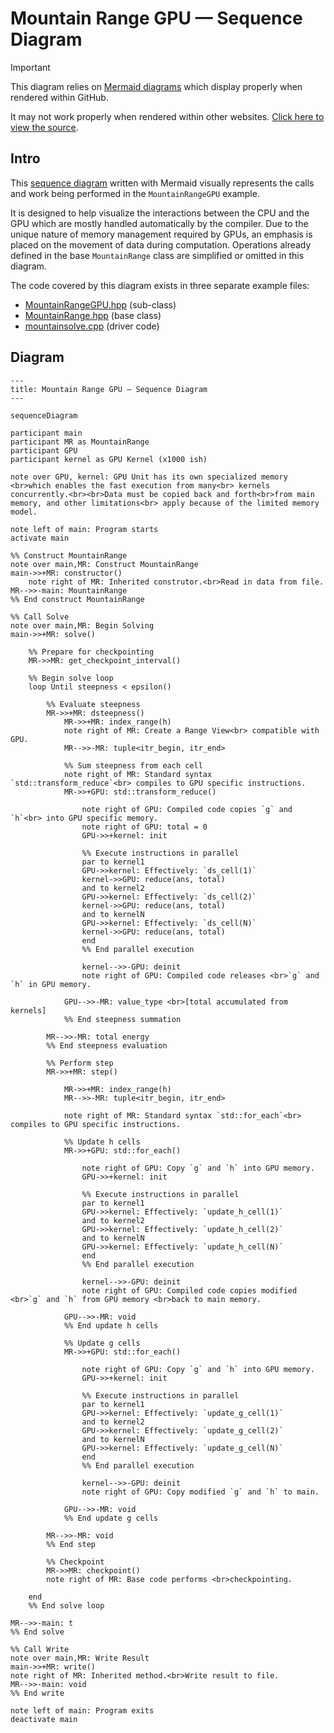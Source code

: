 # Mountain Range GPU — Sequence Diagram

> [!IMPORTANT]
> This diagram relies on [Mermaid diagrams](https://mermaid.js.org/) which display properly when rendered within GitHub.
>
> It may not work properly when rendered within other websites. [Click here to view the source](https://github.com/BYUHPC/sci-comp-course-example-cxx/blob/main/docs/MountainRangeGPU-sequence-diagram.md).

## Intro

This [sequence diagram](https://mermaid.js.org/syntax/sequenceDiagram.html#sequence-diagrams) written with Mermaid visually represents
the calls and work being performed in the `MountainRangeGPU` example.

It is designed to help visualize the interactions between the CPU and the GPU which are mostly handled automatically by the compiler.
Due to the unique nature of memory management required by GPUs, an emphasis is placed on the movement of data during computation.
Operations already defined in the base `MountainRange` class are simplified or omitted in this diagram.

The code covered by this diagram exists in three separate example files:
* [MountainRangeGPU.hpp](../src/MountainRangeGPU.hpp) (sub-class)
* [MountainRange.hpp](../src/MountainRange.hpp) (base class)
* [mountainsolve.cpp](../src/mountainsolve.cpp) (driver code)

## Diagram

```mermaid
---
title: Mountain Range GPU — Sequence Diagram
---

sequenceDiagram

participant main
participant MR as MountainRange
participant GPU
participant kernel as GPU Kernel (x1000 ish)

note over GPU, kernel: GPU Unit has its own specialized memory <br>which enables the fast execution from many<br> kernels concurrently.<br><br>Data must be copied back and forth<br>from main memory, and other limitations<br> apply because of the limited memory model.

note left of main: Program starts
activate main

%% Construct MountainRange
note over main,MR: Construct MountainRange
main->>+MR: constructor()
    note right of MR: Inherited construtor.<br>Read in data from file.
MR-->>-main: MountainRange
%% End construct MountainRange

%% Call Solve
note over main,MR: Begin Solving
main->>+MR: solve()

    %% Prepare for checkpointing
    MR->>MR: get_checkpoint_interval()

    %% Begin solve loop
    loop Until steepness < epsilon()

        %% Evaluate steepness
        MR->>+MR: dsteepness()
            MR->>+MR: index_range(h)
            note right of MR: Create a Range View<br> compatible with GPU.
            MR-->>-MR: tuple<itr_begin, itr_end>

            %% Sum steepness from each cell
            note right of MR: Standard syntax `std::transform_reduce`<br> compiles to GPU specific instructions.
            MR->>+GPU: std::transform_reduce()

                note right of GPU: Compiled code copies `g` and `h`<br> into GPU specific memory.
                note right of GPU: total = 0
                GPU->>+kernel: init

                %% Execute instructions in parallel
                par to kernel1
                GPU->>kernel: Effectively: `ds_cell(1)`
                kernel->>GPU: reduce(ans, total)
                and to kernel2
                GPU->>kernel: Effectively: `ds_cell(2)`
                kernel->>GPU: reduce(ans, total)
                and to kernelN
                GPU->>kernel: Effectively: `ds_cell(N)`
                kernel->>GPU: reduce(ans, total)
                end
                %% End parallel execution

                kernel-->>-GPU: deinit
                note right of GPU: Compiled code releases <br>`g` and `h` in GPU memory.

            GPU-->>-MR: value_type <br>[total accumulated from kernels]
            %% End steepness summation

        MR-->>-MR: total energy
        %% End steepness evaluation

        %% Perform step
        MR->>+MR: step()

            MR->>+MR: index_range(h)
            MR-->>-MR: tuple<itr_begin, itr_end>

            note right of MR: Standard syntax `std::for_each`<br> compiles to GPU specific instructions.

            %% Update h cells
            MR->>+GPU: std::for_each()

                note right of GPU: Copy `g` and `h` into GPU memory.
                GPU->>+kernel: init

                %% Execute instructions in parallel
                par to kernel1
                GPU->>kernel: Effectively: `update_h_cell(1)`
                and to kernel2
                GPU->>kernel: Effectively: `update_h_cell(2)`
                and to kernelN
                GPU->>kernel: Effectively: `update_h_cell(N)`
                end
                %% End parallel execution

                kernel-->>-GPU: deinit
                note right of GPU: Compiled code copies modified <br>`g` and `h` from GPU memory <br>back to main memory.

            GPU-->>-MR: void
            %% End update h cells

            %% Update g cells
            MR->>+GPU: std::for_each()

                note right of GPU: Copy `g` and `h` into GPU memory.
                GPU->>+kernel: init

                %% Execute instructions in parallel
                par to kernel1
                GPU->>kernel: Effectively: `update_g_cell(1)`
                and to kernel2
                GPU->>kernel: Effectively: `update_g_cell(2)`
                and to kernelN
                GPU->>kernel: Effectively: `update_g_cell(N)`
                end
                %% End parallel execution

                kernel-->>-GPU: deinit
                note right of GPU: Copy modified `g` and `h` to main.

            GPU-->>-MR: void
            %% End update g cells

        MR-->>-MR: void
        %% End step

        %% Checkpoint
        MR->>MR: checkpoint()
        note right of MR: Base code performs <br>checkpointing.

    end
    %% End solve loop

MR-->>-main: t
%% End solve

%% Call Write
note over main,MR: Write Result
main->>+MR: write()
note right of MR: Inherited method.<br>Write result to file.
MR-->>-main: void
%% End write

note left of main: Program exits
deactivate main
```
